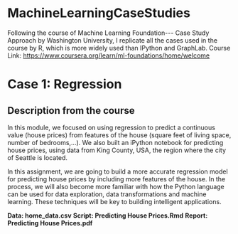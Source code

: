 # MachineLearningCaseStudies
Following the course of Machine Learning Foundation--- Case Study Approach by Washington University, I replicate all the cases used in the course by R, which is more widely used than IPython and GraphLab.  Course Link: https://www.coursera.org/learn/ml-foundations/home/welcome 

# Case 1: Regression

## Description from the course 

In this module, we focused on using regression to predict a continuous value (house prices) from features of the house (square feet of living space, number of bedrooms,...). We also built an iPython notebook for predicting house prices, using data from King County, USA, the region where the city of Seattle is located.

In this assignment, we are going to build a more accurate regression model for predicting house prices by including more features of the house. In the process, we will also become more familiar with how the Python language can be used for data exploration, data transformations and machine learning. These techniques will be key to building intelligent applications.

**Data: home_data.csv**
**Script: Predicting House Prices.Rmd**
**Report: Predicting House Prices.pdf**
